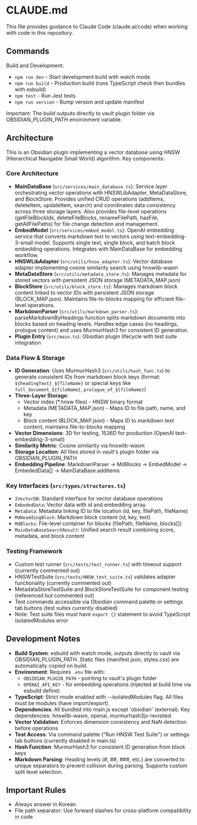# CLAUDE.md

This file provides guidance to Claude Code (claude.ai/code) when working with code in this repository.

## Commands

Build and Development:
- `npm run dev` - Start development build with watch mode
- `npm run build` - Production build (runs TypeScript check then bundles with esbuild)
- `npm test` - Run Jest tests
- `npm run version` - Bump version and update manifest

Important: The build outputs directly to vault plugin folder via OBSIDIAN_PLUGIN_PATH environment variable.

## Architecture

This is an Obsidian plugin implementing a vector database using HNSW (Hierarchical Navigable Small World) algorithm. Key components:

### Core Architecture
- **MainDataBase** (`src/services/main_database.ts`): Service layer orchestrating vector operations with HNSWLibAdapter, MetaDataStore, and BlockStore. Provides unified CRUD operations (addItems, deleteItem, updateItem, search) and coordinates data consistency across three storage layers. Also provides file-level operations (getFileBlockIds, deleteFileBlocks, renameFilePath, hasFile, getAllFilePaths) for file change detection and management.
- **EmbedModel** (`src/services/embed_model.ts`): OpenAI embedding service that converts markdown text to vectors using text-embedding-3-small model. Supports single text, single block, and batch block embedding operations. Integrates with MainDataBase for embedding workflow.
- **HNSWLibAdapter** (`src/utils/hnsw_adapter.ts`): Vector database adapter implementing cosine similarity search using hnswlib-wasm
- **MetaDataStore** (`src/utils/metadata_store.ts`): Manages metadata for stored vectors with persistent JSON storage (METADATA_MAP.json)
- **BlockStore** (`src/utils/block_store.ts`): Manages markdown block content linked to vector IDs with persistent JSON storage (BLOCK_MAP.json). Maintains file-to-blocks mapping for efficient file-level operations.
- **MarkdownParser** (`src/utils/markdown_parser.ts`): parseMarkdownByHeadings function splits markdown documents into blocks based on heading levels. Handles edge cases (no headings, prologue content) and uses MurmurHash3 for consistent ID generation.
- **Plugin Entry** (`src/main.ts`): Obsidian plugin lifecycle with test suite integration

### Data Flow & Storage
- **ID Generation**: Uses MurmurHash3 (`src/utils/hash_func.ts`) to generate consistent IDs from markdown block keys (format: `${headingText}_${fileName}` or special keys like `full_document_${fileName}`, `prologue_of_${fileName}`)
- **Three-Layer Storage**:
  - Vector index (*.hnsw files) - HNSW binary format
  - Metadata (METADATA_MAP.json) - Maps ID to file path, name, and key
  - Block content (BLOCK_MAP.json) - Maps ID to markdown text content, maintains file-to-blocks mapping
- **Vector Dimensions**: 3D for testing, 1536D for production (OpenAI text-embedding-3-small)
- **Similarity Metric**: Cosine similarity via hnswlib-wasm
- **Storage Location**: All files stored in vault's plugin folder via OBSIDIAN_PLUGIN_PATH
- **Embedding Pipeline**: MarkdownParser → MdBlocks → EmbedModel → EmbededData[] → MainDataBase.addItems

### Key Interfaces (`src/types/structures.ts`)
- `IVectorDB`: Standard interface for vector database operations
- `EmbededData`: Vector data with id and embedding array
- `MetaData`: Metadata linking ID to file location (id, key, filePath, fileName)
- `MdHeaddingBlock`: Markdown block content (id, key, text)
- `MdBlocks`: File-level container for blocks (filePath, fileName, blocks[])
- `MainDataBaseSearchResult`: Unified search result combining score, metadata, and block content

### Testing Framework
- Custom test runner (`src/tests/test_runner.ts`) with timeout support (currently commented out)
- HNSWTestSuite (`src/tests/HNSW_test_suite.ts`) validates adapter functionality (currently commented out)
- MetadataStoreTestSuite and BlockStoreTestSuite for component testing (referenced but commented out)
- Test commands accessible via Obsidian command palette or settings tab buttons (test suites currently disabled)
- Note: Test suite files must have `export {}` statement to avoid TypeScript isolatedModules error

## Development Notes

- **Build System**: esbuild with watch mode, outputs directly to vault via OBSIDIAN_PLUGIN_PATH. Static files (manifest.json, styles.css) are automatically copied on build.
- **Environment**: Requires `.env` file with:
  - `OBSIDIAN_PLUGIN_PATH` - pointing to vault's plugin folder
  - `OPENAI_API_KEY` - for embedding operations (injected at build time via esbuild define)
- **TypeScript**: Strict mode enabled with --isolatedModules flag. All files must be modules (have import/export).
- **Dependencies**: All bundled into main.js except 'obsidian' (external). Key dependencies: hnswlib-wasm, openai, murmurhash3js-revisited.
- **Vector Validation**: Enforces dimension consistency and NaN detection before operations
- **Test Access**: Via command palette ("Run HNSW Test Suite") or settings tab buttons (currently disabled in main.ts)
- **Hash Function**: MurmurHash3 for consistent ID generation from block keys
- **Markdown Parsing**: Heading levels (#, ##, ###, etc.) are converted to unique separators to prevent collision during parsing. Supports custom split level selection.

## Important Rules
- Always answer in Korean
- File path separator: Use forward slashes for cross-platform compatibility in code